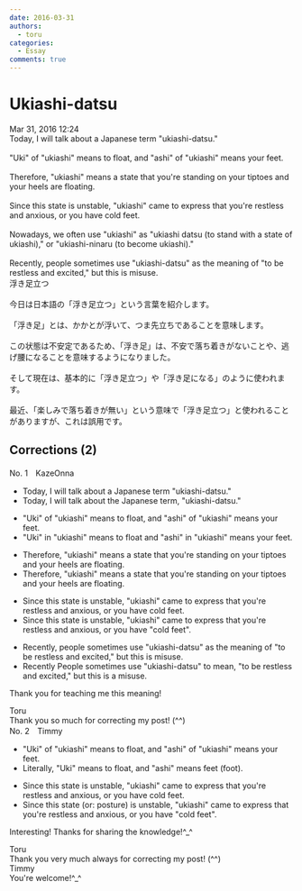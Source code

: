 ```yaml
---
date: 2016-03-31
authors:
  - toru
categories:
  - Essay
comments: true
---
```


# Ukiashi-datsu
<div class="date">Mar 31, 2016 12:24</div>
<div id="post"><div id="body_show_ori">
Today, I will talk about a Japanese term "ukiashi-datsu."<br/><br/>"Uki" of "ukiashi" means to float, and "ashi" of "ukiashi" means your feet.<br/><br/>Therefore, "ukiashi" means a state that you're standing on your tiptoes and your heels are floating.<br/><br/>Since this state is unstable, "ukiashi" came to express that you're restless and anxious, or you have cold feet.<br/><br/>Nowadays, we often use "ukiashi" as "ukiashi datsu (to stand with a state of ukiashi)," or "ukiashi-ninaru (to become ukiashi)."<br/><br/>Recently, people sometimes use "ukiashi-datsu" as the meaning of "to be restless and excited," but this is misuse.
</div></div>

<!-- more -->

<div id="post_ja"><div id="body_show_mo">
浮き足立つ<br/><br/>今日は日本語の「浮き足立つ」という言葉を紹介します。<br/><br/>「浮き足」とは、かかとが浮いて、つま先立ちであることを意味します。<br/><br/>この状態は不安定であるため、「浮き足」は、不安で落ち着きがないことや、逃げ腰になることを意味するようになりました。<br/><br/>そして現在は、基本的に「浮き足立つ」や「浮き足になる」のように使われます。<br/><br/>最近、「楽しみで落ち着きが無い」という意味で「浮き足立つ」と使われることがありますが、これは誤用です。
</div></div>

## Corrections (2)
<div id="block"><div class="first_name"> No. 1　<span class="just_name">KazeOnna</span></div><div id="block2">
<ul class="correction_field">
<li class="incorrect">Today, I will talk about a Japanese term "ukiashi-datsu."</li>
<li class="corrected correct">
Today, I will talk about <span class="f_red">the</span> Japanese term<span class="f_red">,</span> "ukiashi-datsu."
</li>
</ul>
<ul class="correction_field">
<li class="incorrect">"Uki" of "ukiashi" means to float, and "ashi" of "ukiashi" means your feet.</li>
<li class="corrected correct">
"Uki" <span class="f_red">in </span>"ukiashi" means to float and "ashi" <span class="f_red">in</span> "ukiashi" means your feet.
</li>
</ul>
<ul class="correction_field">
<li class="incorrect">Therefore, "ukiashi" means a state that you're standing on your tiptoes and your heels are floating.</li>
<li class="corrected correct">
Therefore, "ukiashi" means <span class="sline">a state</span> that you're standing on your tiptoes and your heels are floating.
</li>
</ul>
<ul class="correction_field">
<li class="incorrect">Since this state is unstable, "ukiashi" came to express that you're restless and anxious, or you have cold feet.</li>
<li class="corrected correct">
Since this state is unstable, "ukiashi" came to express that you're restless and anxious, or you have <span class="f_red">"</span>cold feet<span class="f_red">"</span>.
</li>
</ul>
<ul class="correction_field">
<li class="incorrect">Recently, people sometimes use "ukiashi-datsu" as the meaning of "to be restless and excited," but this is misuse.</li>
<li class="corrected correct">
<span class="f_gray"><span class="sline">Recently </span></span>People sometimes use "ukiashi-datsu" <span class="f_red">to mean,</span> "to be restless and excited," but this is <span class="f_red">a</span> misuse.
</li>
</ul>
<p class="comment_small">
 Thank you for teaching me this meaning!
</p>

</div><div class="name"><span class="just_name">Toru</span><br>
Thank you so much for correcting my post! (^^)
</div>
</div>
<div id="block"><div class="first_name"> No. 2　<span class="just_name">Timmy</span></div><div id="block2">
<ul class="correction_field">
<li class="incorrect">"Uki" of "ukiashi" means to float, and "ashi" of "ukiashi" means your feet.</li>
<li class="corrected correct">
<span class="f_blue">Literally</span>, "Uki" means to float, and "ashi" means feet (<span class="f_blue">foot</span>).
</li>
</ul>
<ul class="correction_field">
<li class="incorrect">Since this state is unstable, "ukiashi" came to express that you're restless and anxious, or you have cold feet.</li>
<li class="corrected correct">
Since this state (or: <span class="f_blue">posture</span>) is unstable, "ukiashi" came to express that you're restless and anxious, or you have "cold feet".
</li>
</ul>
<p class="comment_small">
 Interesting! Thanks for sharing the knowledge!^_^
</p>

</div><div class="name"><span class="just_name">Toru</span><br>
Thank you very much always for correcting my post! (^^)
</div>
<div class="name"><span class="just_name">Timmy</span><br>
You're welcome!^_^
</div>
</div>
